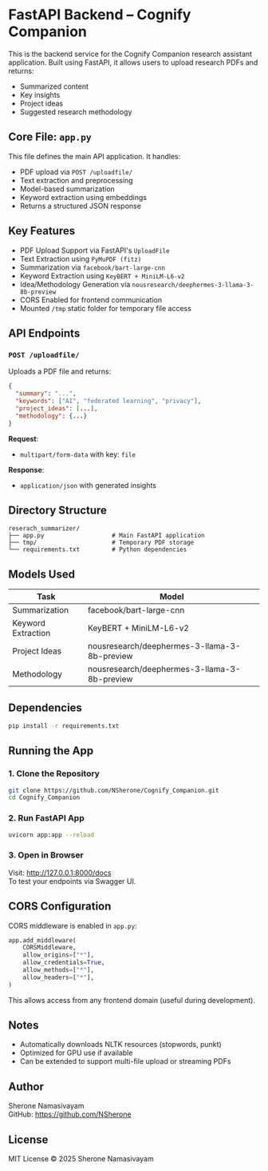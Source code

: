 
# FastAPI Backend – Cognify Companion

This is the backend service for the Cognify Companion research assistant application. Built using FastAPI, it allows users to upload research PDFs and returns:

- Summarized content  
- Key insights  
- Project ideas  
- Suggested research methodology

## Core File: `app.py`

This file defines the main API application. It handles:

- PDF upload via `POST /uploadfile/`  
- Text extraction and preprocessing  
- Model-based summarization  
- Keyword extraction using embeddings  
- Returns a structured JSON response

## Key Features

- PDF Upload Support via FastAPI's `UploadFile`
- Text Extraction using `PyMuPDF (fitz)`
- Summarization via `facebook/bart-large-cnn`
- Keyword Extraction using `KeyBERT + MiniLM-L6-v2`
- Idea/Methodology Generation via `nousresearch/deephermes-3-llama-3-8b-preview`
- CORS Enabled for frontend communication
- Mounted `/tmp` static folder for temporary file access

## API Endpoints

### `POST /uploadfile/`
Uploads a PDF file and returns:
```json
{
  "summary": "...",
  "keywords": ["AI", "federated learning", "privacy"],
  "project_ideas": [...],
  "methodology": {...}
}
```

**Request**:  
- `multipart/form-data` with key: `file`

**Response**:  
- `application/json` with generated insights

## Directory Structure

```
reserach_summarizer/
├── app.py                   # Main FastAPI application
├── tmp/                     # Temporary PDF storage
└── requirements.txt         # Python dependencies
```

## Models Used

| Task | Model |
|------|-------|
| Summarization | facebook/bart-large-cnn |
| Keyword Extraction | KeyBERT + MiniLM-L6-v2 |
| Project Ideas | nousresearch/deephermes-3-llama-3-8b-preview |
| Methodology | nousresearch/deephermes-3-llama-3-8b-preview |

## Dependencies

```bash
pip install -r requirements.txt
```

## Running the App

### 1. Clone the Repository
```bash
git clone https://github.com/NSherone/Cognify_Companion.git
cd Cognify_Companion
```

### 2. Run FastAPI App
```bash
uvicorn app:app --reload
```

### 3. Open in Browser
Visit: http://127.0.0.1:8000/docs  
To test your endpoints via Swagger UI.

## CORS Configuration

CORS middleware is enabled in `app.py`:
```python
app.add_middleware(
    CORSMiddleware,
    allow_origins=["*"],
    allow_credentials=True,
    allow_methods=["*"],
    allow_headers=["*"],
)
```

This allows access from any frontend domain (useful during development).

## Notes

- Automatically downloads NLTK resources (stopwords, punkt)
- Optimized for GPU use if available
- Can be extended to support multi-file upload or streaming PDFs

## Author

Sherone Namasivayam  
GitHub: https://github.com/NSherone

## License

MIT License © 2025 Sherone Namasivayam
